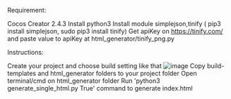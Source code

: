 Requirement:

Cocos Creator 2.4.3
Install python3
Install module simplejson,tinify ( pip3 install simplejson, sudo pip3 install tinify)
Get apiKey on https://tinify.com/ and paste value to apiKey at html_generator/tinify_png.py

Instructions:

Create your project and choose build setting like that
![image](https://github.com/sam98x/tatoo-v1/assets/39001770/b43e9fc6-d67b-440c-93c4-cfc37bc2c256)
Copy build-templates and html_generator folders to your project folder
Open terminal/cmd on html_generator folder
Run 'python3 generate_single_html.py True' command to generate index.html
